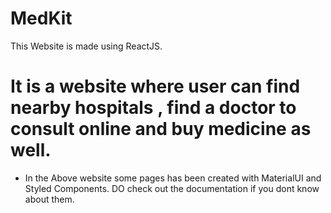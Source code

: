 # MedKit

This Website is made using ReactJS.

# It is a website where user can find nearby hospitals , find a doctor to consult online and buy medicine as well.

- In the Above website some pages has been created with MaterialUI and Styled Components. DO check out the documentation if you dont know about them.